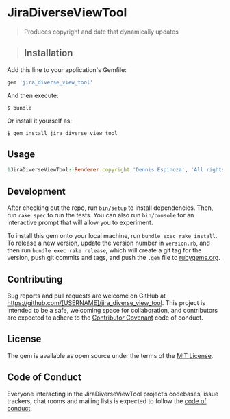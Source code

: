 # JiraDiverseViewTool

>Produces copyright and date that dynamically updates


>## Installation

Add this line to your application's Gemfile:

```ruby
gem 'jira_diverse_view_tool'
```

And then execute:

    $ bundle

Or install it yourself as:

    $ gem install jira_diverse_view_tool

## Usage
```ruby
1JiraDiverseViewTool::Renderer.copyright 'Dennis Espinoza', 'All rights
```
## Development

After checking out the repo, run `bin/setup` to install dependencies. Then, run `rake spec` to run the tests. You can also run `bin/console` for an interactive prompt that will allow you to experiment.

To install this gem onto your local machine, run `bundle exec rake install`. To release a new version, update the version number in `version.rb`, and then run `bundle exec rake release`, which will create a git tag for the version, push git commits and tags, and push the `.gem` file to [rubygems.org](https://rubygems.org).

## Contributing

Bug reports and pull requests are welcome on GitHub at https://github.com/[USERNAME]/jira_diverse_view_tool. This project is intended to be a safe, welcoming space for collaboration, and contributors are expected to adhere to the [Contributor Covenant](http://contributor-covenant.org) code of conduct.

## License

The gem is available as open source under the terms of the [MIT License](https://opensource.org/licenses/MIT).

## Code of Conduct

Everyone interacting in the JiraDiverseViewTool project’s codebases, issue trackers, chat rooms and mailing lists is expected to follow the [code of conduct](https://github.com/[USERNAME]/jira_diverse_view_tool/blob/master/CODE_OF_CONDUCT.md).
